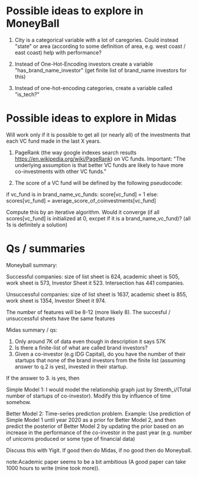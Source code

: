 # Possible ideas to explore in MoneyBall

1. City is a categorical variable with a lot of caregories. Could instead "state" or area (according to some definition of area, e.g. west coast / east coast) help with performance?

2. Instead of One-Hot-Encoding investors create a variable "has_brand_name_investor" (get finite list of brand_name investors for this)

3. Instead of one-hot-encoding categories, create a variable called "is_tech?"

# Possible ideas to explore in Midas

Will work only if it is possible to get all (or nearly all) of the investments that each VC fund made in the last X years.

1. PageRank (the way google indexes search results https://en.wikipedia.org/wiki/PageRank) on VC funds. Important: "The underlying assumption is that better VC funds are likely to have more co-investments with other VC funds."

2. The score of a VC fund will be defined by the following pseudocode:

if vc_fund is in brand_name_vc_funds:
    score[vc_fund] = 1
else:
    scores[vc_fund] = average_score_of_coinvestments[vc_fund]

Compute this by an iterative algorithm. Would it converge (if all scores[vc_fund] is initialized at 0, excpet if it is a brand_name_vc_fund)? (all 1s is definitely a solution)

# Qs / summaries

Moneyball summary:

Successful companies: size of list sheet is 624, academic sheet is 505, work sheet is 573, Investor Sheet it 523. Intersection has 441 companies.

Unsuccessful companies: size of list sheet is 1637, academic sheet is 855, work sheet is 1354, Investor Sheet it 974. 

The number of features will be 8-12 (more likely 8). The succesful / unsuccessful sheets have the same features


Midas summary / qs:

1. Only around 7K of data even though in description it says 57K
2. Is there a finite-list of what are called brand investors?
3. Given a co-investor (e.g IDG Capital), do you have the number of their startups that none of the brand investors from the finite list (assuming answer to q.2 is yes), invested in their startup.

If the answer to 3. is yes, then 

Simple Model 1: I would model the relationship graph just by Strenth_i/(Total number of startups of co-investor). Modify this by influence of time somehow. 

Better Model 2: Time-series prediction problem. Example: Use prediction of Simple Model 1 until year 2020 as a prior for Better Model 2, and then predict the posterior of Better Model 2 by updating the prior based on an increase in the performance of the co-investor in the past year (e.g. number of unicorns produced or some type of financial data)

Discuss this with Yigit. If good then do Midas, if no good then do Moneyball.

note:Academic paper seems to be a bit ambitious (A good paper can take 1000 hours to write (mine took more)).
